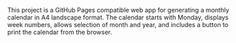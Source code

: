 <!-- Use this file to provide workspace-specific custom instructions to Copilot. For more details, visit https://code.visualstudio.com/docs/copilot/copilot-customization#_use-a-githubcopilotinstructionsmd-file -->

This project is a GitHub Pages compatible web app for generating a monthly calendar in A4 landscape format. The calendar starts with Monday, displays week numbers, allows selection of month and year, and includes a button to print the calendar from the browser.
